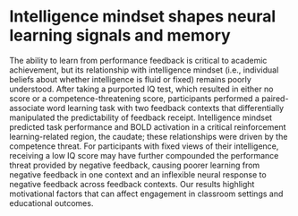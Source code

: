 # Intelligence mindset shapes neural learning signals and memory

The ability to learn from performance feedback is critical to academic achievement, but its relationship with intelligence mindset (i.e., individual beliefs about whether intelligence is fluid or fixed) remains poorly understood. After taking a purported IQ test, which resulted in either no score or a competence-threatening score, participants performed a paired-associate word learning task with two feedback contexts that differentially manipulated the predictability of feedback receipt. Intelligence mindset predicted task performance and BOLD activation in a critical reinforcement learning-related region, the caudate; these relationships were driven by the competence threat. For participants with fixed views of their intelligence, receiving a low IQ score may have further compounded the performance threat provided by negative feedback, causing poorer learning from negative feedback in one context and an inflexible neural response to negative feedback across feedback contexts. Our results highlight motivational factors that can affect engagement in classroom settings and educational outcomes.
